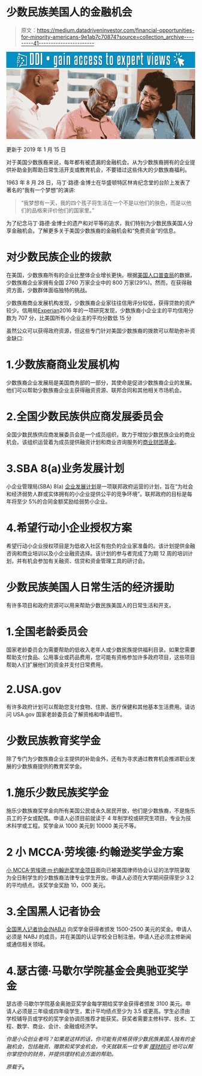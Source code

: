# 少数民族美国人的金融机会

> 原文：<https://medium.datadriveninvestor.com/financial-opportunities-for-minority-americans-9e1ab7c70874?source=collection_archive---------41----------------------->

[![](img/3010e667012c6ef88f094c1e11b53b0d.png)](http://www.track.datadriveninvestor.com/1B9E)![](img/eadd66df1f35de2d949446b4fe64dd82.png)

更新于 2019 年 1 月 15 日

对于美国少数族裔来说，每年都有被遗漏的金融机会。从为少数族裔拥有的企业提供补助金到帮助日常生活开支或教育机会，不要错过这些伟大的少数族裔福利。

1963 年 8 月 28 日，马丁·路德·金博士在华盛顿特区林肯纪念堂的台阶上发表了著名的“我有一个梦想”的演讲:

> “我梦想有一天，我的四个孩子将生活在一个不是以他们的肤色，而是以他们的品格来评价他们的国家里。”

为了纪念马丁·路德·金博士的遗产和对平等的追求，我们特别为少数民族美国人分享金融机会。了解更多关于美国少数族裔的金融机会和“免费资金”的信息。

# 对少数民族企业的拨款

在美国，少数族裔所有的企业比整体企业增长更快。根据[美国人口普查局](https://www.census.gov/newsroom/press-releases/2015/cb15-209.html)的数据，少数族裔企业家拥有全国 2760 万家企业中的 800 万家(29%)。然而，在获得融资方面，少数群体面临独特的挑战。

少数族裔商业发展机构发现，少数族裔企业家往往信用评分较低，获得贷款的资产较少。信用局[Experian](http://www.experian.com/business-information/landing/minorities-data-study.html)2016 年的一项研究发现，少数族裔小企业主的平均信用分数为 707 分，比美国所有小企业主的平均分数低 15 分

虽然公众可以获得政府资源，但这些专门针对美国少数族裔的拨款可以帮助弥补资金缺口:

# 1.少数族裔商业发展机构

少数族裔企业发展局是美国商务部的一部分，其使命是促进少数族裔企业的发展。他们可以帮助少数族裔企业主获得融资资源、联邦合同和其他相关市场机会。

# 2.全国少数民族供应商发展委员会

全国少数民族供应商发展委员会是一个成员组织，致力于增加少数民族企业的商业机会。该组织运营着为成员提供融资计划和商业咨询服务的[商业财团基金](https://www.bcfcapital.com/)。

# 3.SBA 8(a)业务发展计划

小企业管理局(SBA) 8(a) [企业发展计划](https://www.sba.gov/federal-contracting/contracting-assistance-programs/8a-business-development-program)是一项联邦政府运营的计划，旨在“为社会和经济弱势人群或实体拥有的小企业提供公平的竞争环境”。联邦政府的目标是每年将至少 5%的合同金额奖励给弱势小企业。

# 4.希望行动小企业授权方案

希望行动小企业授权项目是为低收入社区有抱负的企业家准备的。该计划提供金融咨询和商业培训以及小企业融资选择。该计划的参与者完成了为期 12 周的培训计划，并有机会参加有关融资、信贷和资金管理工具的研讨会。

# 少数民族美国人日常生活的经济援助

有许多项目和政府资源可以用来帮助少数民族美国人的日常生活和开支。

# 1.全国老龄委员会

国家老龄委员会为需要帮助的低收入老年人或少数民族提供福利目录。如果您需要帮助支付食品、公用事业或药品费用，您可能有资格参加许多政府项目，这些项目帮助人们扩展他们的资金并支付日常费用。

# 2.USA.gov

有许多政府计划可以帮助您支付食物、住房、医疗保健和其他基本生活费用。请访问 USA.gov 国家老龄委员会了解资格和申请细节。

# 少数民族教育奖学金

除了专门为少数族裔企业主提供的补助金外，还有为寻求通过教育机会推进职业发展的少数族裔提供的教育奖学金。

# 1.施乐少数民族奖学金

施乐少数族裔奖学金向所有美国公民或永久居民开放，他们是少数族裔，不是施乐员工的子女或配偶。申请人必须目前就读于 4 年制学校或研究生项目，专业为技术科学或工程。奖学金从 1000 美元到 10000 美元不等。

# 2 小 MCCA·劳埃德·约翰逊奖学金方案

[小 MCCA·劳埃德·m·约翰逊奖学金项目](https://www.mcca.com/career-center/career-development/scholarship-program/)面向已被美国律师协会认证的法学院录取为全日制学生的少数族裔法律专业学生开放。申请人必须在大学期间获得至少 3.2 的平均绩点。该奖学金奖励 10，000 美元。

# 3.全国黑人记者协会

[全国黑人记者协会(NABJ)](https://www.nabj.org/page/SEEDScholarships) 向奖学金获得者颁发 1500-2500 美元的奖金。申请人必须是 NABJ 的成员，并在美国的认证学校全日制注册。申请人还必须主修新闻或通信相关领域。

# 4.瑟古德·马歇尔学院基金会奥驰亚奖学金

瑟古德·马歇尔学院基金奥驰亚奖学金每学期给奖学金获得者颁发 3100 美元。申请人必须是三年级或四年级学生，累计平均绩点至少为 3.5 或更高。学生必须由学校辅导员或学校的奖学金协调员推荐才能获奖。获奖者需要主修科学、技术、工程、数学、商业、会计、金融或经济学。

*你是小众创业者吗？如果是这样的话，你可能有资格获得少数民族美国人独有的金融机会，包括融资、赠款和奖学金机会。今天就联系一位专家* [*理财顾问*](https://seniorfinanceadvisor.com/) *他可以帮你掌控你的财务，并提供理财机会方面的帮助。*

*原载于*[](https://seniorfinanceadvisor.com/news/financial-opportunities-for-minority-americans)**。**
